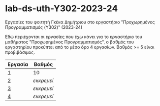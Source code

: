 # lab-ds-uth-Y302-2023-24

Εργασίες του φοιτητή Γκέκα Δημήτριου στο εργαστήριο "Προχωρημένος Προγραμματισμός (Y302)" (2023-24) 

Εδώ περιέχονται οι εργασίες που έχω κάνει για το εργαστήριο του μαθήματος "Προχωρημένος Προγραμματισμός", ο βαθμός του εργαστηρίου προκύπτει από το μέσο όρο 4 εργασίων. 
Βαθμός >= 5 είναι προβιβάσιμος.

| Εργασία | Βαθμός     |
|---------|------------|
| [1](1/) | 10         |
| [2](2/) | _εκκρεμεί_ |
| [3](3/) | _εκκρεμεί_ |
| [4](4/) | _εκκρεμεί_ |